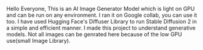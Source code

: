 Hello Everyone,
This is an AI Image Generator Model which is light on GPU and can be run on any environment.
I ran it on Google collab, you can use it too.
I have used Hugging Face's Diffuser Library to run Stable Diffusion 2 in a simple and efficient manner.
I made this project to understand generative models.
Not all images can be genrated here because of the low GPU use(small Image Library).
